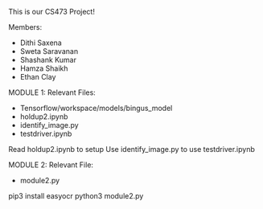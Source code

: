 This is our CS473 Project!

Members: 
- Dithi Saxena
- Sweta Saravanan
- Shashank Kumar
- Hamza Shaikh
- Ethan Clay

MODULE 1:
Relevant Files: 
- Tensorflow/workspace/models/bingus_model
- holdup2.ipynb
- identify_image.py
- testdriver.ipynb

Read holdup2.ipynb to setup 
Use identify_image.py to use testdriver.ipynb

MODULE 2:
Relevant File:
- module2.py

pip3 install easyocr
python3 module2.py